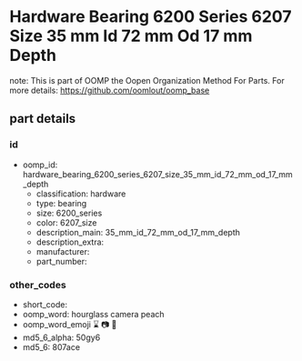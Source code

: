 # Hardware Bearing 6200 Series 6207 Size 35 mm Id 72 mm Od 17 mm Depth  

note: This is part of OOMP the Oopen Organization Method For Parts. For more details: https://github.com/oomlout/oomp_base

##  part details





### id
* oomp_id: hardware_bearing_6200_series_6207_size_35_mm_id_72_mm_od_17_mm_depth
  * classification: hardware
  * type: bearing
  * size: 6200_series
  * color: 6207_size
  * description_main: 35_mm_id_72_mm_od_17_mm_depth
  * description_extra: 
  * manufacturer: 
  * part_number: 

### other_codes
* short_code: 
* oomp_word: hourglass camera peach
* oomp_word_emoji :hourglass: :camera: :peach:
* md5_6_alpha: 50gy6
* md5_6: 807ace